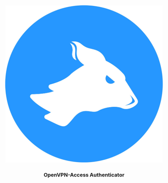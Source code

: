 <h1 align="center">
    <img src="media/vpnms.png" alt="Logo">
</h1>

<h3 align="center">
    OpenVPN-Access Authenticator
</h3>

<p align="center">
    
</p>

<br>
